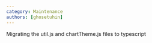 ```yaml
---
category: Maintenance
authors: [ghosetuhin]
---
```


Migrating the util.js and chartTheme.js files to typescript